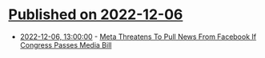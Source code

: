 # [Published on 2022-12-06](index.md)

* [2022-12-06, 13:00:00](https://news.slashdot.org/story/22/12/06/0155227/meta-threatens-to-pull-news-from-facebook-if-congress-passes-media-bill?utm_source=rss1.0mainlinkanon&utm_medium=feed) - [Meta Threatens To Pull News From Facebook If Congress Passes Media Bill](https://news.slashdot.org/story/22/12/06/0155227/meta-threatens-to-pull-news-from-facebook-if-congress-passes-media-bill?utm_source=rss1.0mainlinkanon&utm_medium=feed)
